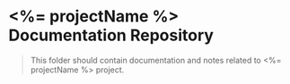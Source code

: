 # <%= projectName %> Documentation Repository
> This folder should contain documentation and notes related to <%= projectName %> project.